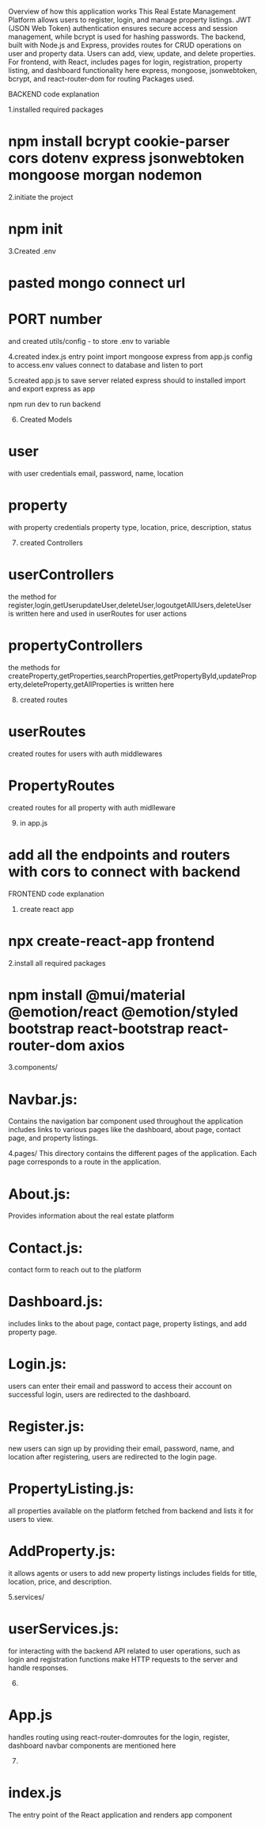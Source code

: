 Overview of how this application works
        This Real Estate Management Platform allows users to register, login, and manage property listings. JWT (JSON Web Token) authentication ensures secure access and session management, while bcrypt is used for hashing passwords. The backend, built with Node.js and Express, provides routes for CRUD operations on user and property data. Users can add, view, update, and delete properties. For frontend, with React, includes pages for login, registration, property listing, and dashboard functionality here express, mongoose, jsonwebtoken, bcrypt, and react-router-dom for routing Packages used.



BACKEND code explanation 

1.installed required packages 
# npm install bcrypt cookie-parser cors dotenv express jsonwebtoken mongoose morgan nodemon

2.initiate the project
# npm init

3.Created .env 
# pasted mongo connect url
# PORT number
and created utils/config - to store .env to variable

4.created index.js 
    entry point
    import mongoose
    express from app.js
    config to access.env values
    connect to database and listen to port


5.created app.js
    to save server related 
    express should to installed 
    import and export express as app

npm run dev to run backend

6. Created Models
# user
with user credentials
email, password, name, location
 
# property
with property credentials
property type, location, price, description, status

7. created Controllers
# userControllers
the method for register,login,getUserupdateUser,deleteUser,logoutgetAllUsers,deleteUser is written here and used in userRoutes for user actions

# propertyControllers
the methods for createProperty,getProperties,searchProperties,getPropertyById,updateProperty,deleteProperty,getAllProperties is written here 

8. created routes
# userRoutes
created routes for users with auth middlewares

# PropertyRoutes
created routes for all property with auth midlleware 

9. in app.js
# add all the endpoints and routers with cors to connect with backend





FRONTEND code explanation 

1. create react app
# npx create-react-app frontend

2.install all required packages
# npm install @mui/material @emotion/react @emotion/styled bootstrap react-bootstrap react-router-dom axios

3.components/
# Navbar.js: 
Contains the navigation bar component used throughout the application includes links to various pages like the dashboard, about page, contact page, and property listings.

4.pages/
This directory contains the different pages of the application. Each page corresponds to a route in the application.
# About.js: 
Provides information about the real estate platform

# Contact.js: 
contact form to reach out to the platform

# Dashboard.js: 
includes links to the about page, contact page, property listings, and add property page.

# Login.js: 
users can enter their email and password to access their account on successful login, users are redirected to the dashboard.

# Register.js: 
new users can sign up by providing their email, password, name, and location after registering, users are redirected to the login page.

# PropertyListing.js: 
all properties available on the platform fetched from backend and lists it for users to view.

# AddProperty.js: 
it allows agents or users to add new property listings includes fields for title, location, price, and description.


5.services/
# userServices.js: 
for interacting with the backend API related to user operations, such as login and registration functions make HTTP requests to the server and handle responses.


6.
# App.js
handles routing using react-router-domroutes for the login, register, dashboard navbar components are mentioned here

7.
# index.js
The entry point of the React application and renders app component





    